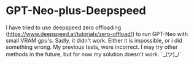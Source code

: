 # GPT-Neo-plus-Deepspeed

I have tried to use deepspeed zero offloading (https://www.deepspeed.ai/tutorials/zero-offload/) to run GPT-Neo with small VRAM gpu's. Sadly, it didn't work. Either it is impossible, or i did something wrong. My previous tests, were incorrect. I may try other methods in the future, but for now my solution doesn't work. ¯\_(ツ)_/¯

